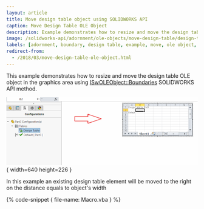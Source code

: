 ```yaml
---
layout: article
title: Move design table object using SOLIDWORKS API
caption: Move Design Table OLE Object
description: Example demonstrates how to resize and move the design table OLE object in the model graphics area
image: /solidworks-api/adornment/ole-objects/move-design-table/design-table-ole-object.png
labels: [adornment, boundary, design table, example, move, ole object, solidworks api]
redirect-from:
  - /2018/03/move-design-table-ole-object.html
---
```

This example demonstrates how to resize and move the design table OLE object in the graphics area using [ISwOLEObject::Boundaries](http://help.solidworks.com/2018/english/api/sldworksapi/solidworks.interop.sldworks~solidworks.interop.sldworks.iswoleobject~boundaries.html) SOLIDWORKS API method.

![Design Table OLE object in the graphics area](design-table-ole-object.png){ width=640 height=226 }

In this example an existing design table element will be moved to the right on the distance equals to object's width

{% code-snippet { file-name: Macro.vba } %}
